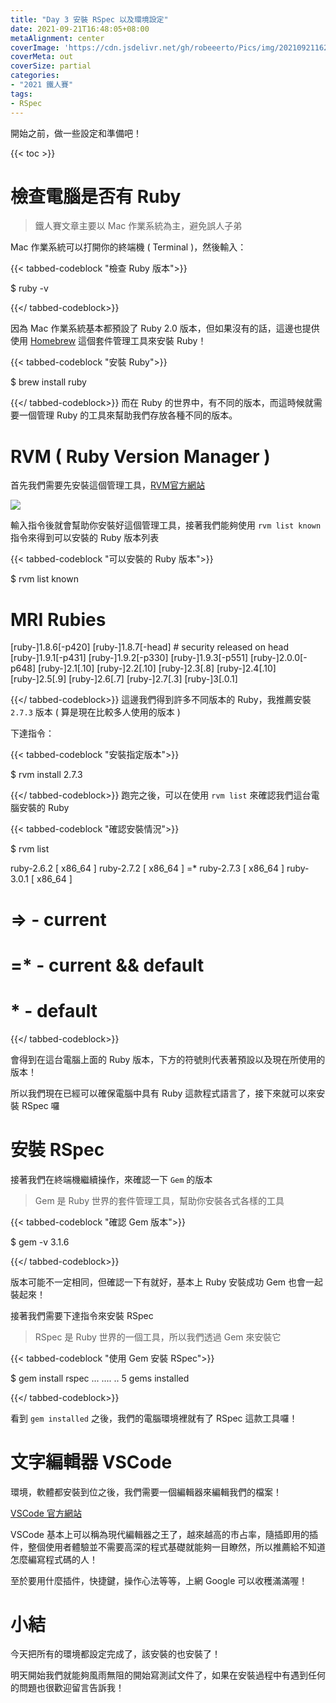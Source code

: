 ```yaml
---
title: "Day 3 安裝 RSpec 以及環境設定"
date: 2021-09-21T16:48:05+08:00
metaAlignment: center
coverImage: 'https://cdn.jsdelivr.net/gh/robeeerto/Pics/img/202109211620030.png' 
coverMeta: out
coverSize: partial
categories:
- "2021 鐵人賽"
tags:
- RSpec
---
```


開始之前，做一些設定和準備吧！
<!--more-->
{{< toc >}}

# 檢查電腦是否有 Ruby

> 鐵人賽文章主要以 Mac 作業系統為主，避免誤人子弟

Mac 作業系統可以打開你的終端機 ( Terminal )，然後輸入：

{{< tabbed-codeblock "檢查 Ruby 版本">}}
<!-- tab shell -->
$ ruby -v
<!-- endtab -->
{{</ tabbed-codeblock>}}

因為 Mac 作業系統基本都預設了 Ruby 2.0 版本，但如果沒有的話，這邊也提供使用 [Homebrew](https://cdn.jsdelivr.net/gh/robeeerto/Pics/img/202109211655164.png) 這個套件管理工具來安裝 Ruby！

{{< tabbed-codeblock "安裝 Ruby">}}
<!-- tab shell -->
$ brew install ruby
<!-- endtab -->
{{</ tabbed-codeblock>}}
而在 Ruby 的世界中，有不同的版本，而這時候就需要一個管理 Ruby 的工具來幫助我們存放各種不同的版本。

# RVM ( Ruby Version Manager )

首先我們需要先安裝這個管理工具，[RVM官方網站](https://rvm.io/)

![](https://i.imgur.com/PwejIZf.png)

輸入指令後就會幫助你安裝好這個管理工具，接著我們能夠使用 `rvm list known` 指令來得到可以安裝的 Ruby 版本列表

{{< tabbed-codeblock "可以安裝的 Ruby 版本">}}
<!-- tab shell -->
$ rvm list known
# MRI Rubies
[ruby-]1.8.6[-p420]
[ruby-]1.8.7[-head] # security released on head
[ruby-]1.9.1[-p431]
[ruby-]1.9.2[-p330]
[ruby-]1.9.3[-p551]
[ruby-]2.0.0[-p648]
[ruby-]2.1[.10]
[ruby-]2.2[.10]
[ruby-]2.3[.8]
[ruby-]2.4[.10]
[ruby-]2.5[.9]
[ruby-]2.6[.7]
[ruby-]2.7[.3]
[ruby-]3[.0.1]
<!-- endtab -->
{{</ tabbed-codeblock>}}
這邊我們得到許多不同版本的 Ruby，我推薦安裝 `2.7.3` 版本 ( 算是現在比較多人使用的版本 )

下達指令：

{{< tabbed-codeblock "安裝指定版本">}}
<!-- tab shell -->
$ rvm install 2.7.3
<!-- endtab -->
{{</ tabbed-codeblock>}}
跑完之後，可以在使用 `rvm list` 來確認我們這台電腦安裝的 Ruby

{{< tabbed-codeblock "確認安裝情況">}}
<!-- tab shell -->
$ rvm list

   ruby-2.6.2 [ x86_64 ]
   ruby-2.7.2 [ x86_64 ]
=* ruby-2.7.3 [ x86_64 ]
   ruby-3.0.1 [ x86_64 ]

# => - current
# =* - current && default
#  * - default
<!-- endtab -->
{{</ tabbed-codeblock>}}

會得到在這台電腦上面的 Ruby 版本，下方的符號則代表著預設以及現在所使用的版本！

所以我們現在已經可以確保電腦中具有 Ruby 這款程式語言了，接下來就可以來安裝 RSpec 囉

# 安裝 RSpec 

接著我們在終端機繼續操作，來確認一下 `Gem` 的版本

> Gem 是 Ruby 世界的套件管理工具，幫助你安裝各式各樣的工具

{{< tabbed-codeblock "確認 Gem 版本">}}
<!-- tab shell -->
$ gem -v
3.1.6
<!-- endtab -->
{{</ tabbed-codeblock>}}

版本可能不一定相同，但確認一下有就好，基本上 Ruby 安裝成功 Gem 也會一起裝起來！

接著我們需要下達指令來安裝 RSpec 

> RSpec 是 Ruby 世界的一個工具，所以我們透過 Gem 來安裝它

{{< tabbed-codeblock "使用 Gem 安裝 RSpec">}}
<!-- tab shell -->
$ gem install rspec
...
....
..
5 gems installed
<!-- endtab -->
{{</ tabbed-codeblock>}}

看到 `gem installed` 之後，我們的電腦環境裡就有了 RSpec 這款工具囉！

# 文字編輯器 VSCode

環境，軟體都安裝到位之後，我們需要一個編輯器來編輯我們的檔案！

[VSCode 官方網站](https://code.visualstudio.com/) 

VSCode 基本上可以稱為現代編輯器之王了，越來越高的市占率，隨插即用的插件，整個使用者體驗並不需要高深的程式基礎就能夠一目瞭然，所以推薦給不知道怎麼編寫程式碼的人！

至於要用什麼插件，快捷鍵，操作心法等等，上網 Google 可以收穫滿滿喔！

# 小結

今天把所有的環境都設定完成了，該安裝的也安裝了！

明天開始我們就能夠風雨無阻的開始寫測試文件了，如果在安裝過程中有遇到任何的問題也很歡迎留言告訴我！